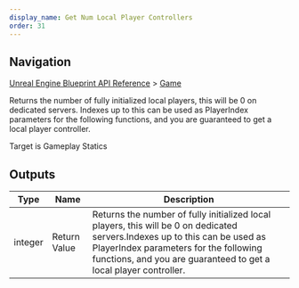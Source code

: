 ```yaml
---
display_name: Get Num Local Player Controllers
order: 31
---
```

## Navigation

[Unreal Engine Blueprint API Reference](https://dev.epicgames.com/documentation/en-us/unreal-engine/BlueprintAPI) > [Game](https://dev.epicgames.com/documentation/en-us/unreal-engine/BlueprintAPI/Game)

Returns the number of fully initialized local players, this will be 0 on dedicated servers.
Indexes up to this can be used as PlayerIndex parameters for the following functions, and you are guaranteed to get a local player controller.

Target is Gameplay Statics

## Outputs

| Type | Name | Description |
| --- | --- | --- |
| integer | Return Value | Returns the number of fully initialized local players, this will be 0 on dedicated servers.Indexes up to this can be used as PlayerIndex parameters for the following functions, and you are guaranteed to get a local player controller. |
